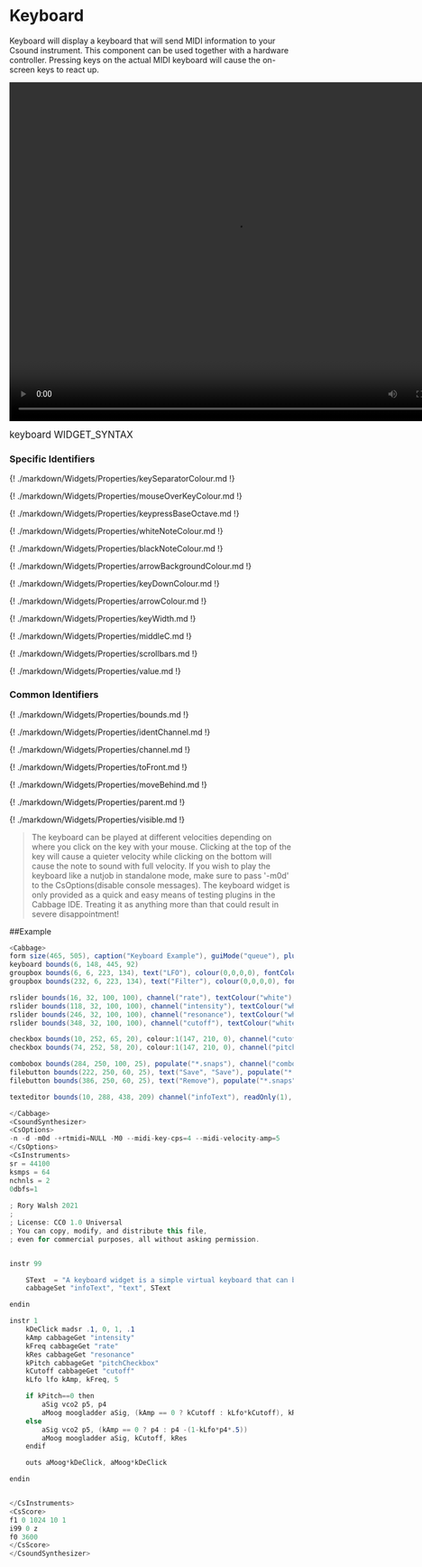 # Keyboard

Keyboard will display a keyboard that will send MIDI information to your Csound instrument. This component can be used together with a hardware controller. Pressing keys on the actual MIDI keyboard will cause the on-screen keys to react up. 

<video width="800" height="600" controls>
<source src="../../images/docs/keyboard.mp4">
</video> 

<big></pre>
keyboard WIDGET_SYNTAX
</pre></big>

### Specific Identifiers

{! ./markdown/Widgets/Properties/keySeparatorColour.md !} 

{! ./markdown/Widgets/Properties/mouseOverKeyColour.md !}  

{! ./markdown/Widgets/Properties/keypressBaseOctave.md !}  

{! ./markdown/Widgets/Properties/whiteNoteColour.md !}  

{! ./markdown/Widgets/Properties/blackNoteColour.md !} 

{! ./markdown/Widgets/Properties/arrowBackgroundColour.md !} 

{! ./markdown/Widgets/Properties/keyDownColour.md !} 

{! ./markdown/Widgets/Properties/arrowColour.md !} 

{! ./markdown/Widgets/Properties/keyWidth.md !} 

{! ./markdown/Widgets/Properties/middleC.md !}

{! ./markdown/Widgets/Properties/scrollbars.md !}

{! ./markdown/Widgets/Properties/value.md !}

### Common Identifiers

{! ./markdown/Widgets/Properties/bounds.md !}  

{! ./markdown/Widgets/Properties/identChannel.md !}  

{! ./markdown/Widgets/Properties/channel.md !} 

{! ./markdown/Widgets/Properties/toFront.md !} 

{! ./markdown/Widgets/Properties/moveBehind.md !} 

{! ./markdown/Widgets/Properties/parent.md !} 

{! ./markdown/Widgets/Properties/visible.md !}  


<!--(End of identifiers)/-->

>The keyboard can be played at different velocities depending on where you click on the key with your mouse. Clicking at the top of the key will cause a quieter velocity while clicking on the bottom will cause the note to sound with full velocity. If you wish to play the keyboard like a nutjob in standalone mode, make sure to pass '-m0d' to the CsOptions(disable console messages). The keyboard widget is only provided as a quick and easy means of testing plugins in the Cabbage IDE. Treating it as anything more than that could result in severe disappointment!  


##Example
<!--(Widget Example)/-->
```csharp
<Cabbage>
form size(465, 505), caption("Keyboard Example"), guiMode("queue"), pluginId("plu1")
keyboard bounds(6, 148, 445, 92)
groupbox bounds(6, 6, 223, 134), text("LFO"), colour(0,0,0,0), fontColour("white")
groupbox bounds(232, 6, 223, 134), text("Filter"), colour(0,0,0,0), fontColour("white")

rslider bounds(16, 32, 100, 100), channel("rate"), textColour("white"), range(0, 10, 1, 1, 0.01), text("rate")
rslider bounds(118, 32, 100, 100), channel("intensity"), textColour("white") range(0, 1, 0, 1, 0.01), text("intensity") 
rslider bounds(246, 32, 100, 100), channel("resonance"), textColour("white") range(0, 1, 0, 1, 0.01), text("res")
rslider bounds(348, 32, 100, 100), channel("cutoff"), textColour("white"), text("cutoff"), colour("white"), range(0, 22050, 10000)

checkbox bounds(10, 252, 65, 20), colour:1(147, 210, 0), channel("cutoffCheckbox"), radioGroup(99) value(1), text("cutoff"), 
checkbox bounds(74, 252, 58, 20), colour:1(147, 210, 0), channel("pitchCheckbox"), radioGroup(99) text("pitch"),

combobox bounds(284, 250, 100, 25), populate("*.snaps"), channel("combo1")
filebutton bounds(222, 250, 60, 25), text("Save", "Save"), populate("*.snaps"),mode("named preset") channel("filebutton1") value(0)
filebutton bounds(386, 250, 60, 25), text("Remove"), populate("*.snaps", "test"), mode("remove preset")

texteditor bounds(10, 288, 438, 209) channel("infoText"), readOnly(1), wrap(1), scrollbars(1)

</Cabbage>
<CsoundSynthesizer>
<CsOptions>
-n -d -m0d -+rtmidi=NULL -M0 --midi-key-cps=4 --midi-velocity-amp=5
</CsOptions>
<CsInstruments>
sr = 44100
ksmps = 64
nchnls = 2
0dbfs=1
  
; Rory Walsh 2021 
;
; License: CC0 1.0 Universal
; You can copy, modify, and distribute this file, 
; even for commercial purposes, all without asking permission. 


instr 99

    SText  = "A keyboard widget is a simple virtual keyboard that can be used to trigger instruments in Csound. By default it will trigger 'instr 1' on channel 1, 'instr 2' on channel 2 and so on. You can reassign the channels using the 'massign' opcodes in Csound.\n\nIt is set up to use midi note number 60 as C4 bu this can be changing. The keyboard is velocity sensitive. Pressing a key higher up the note will result in a quieter note.\n\nIn this instrument we are sending p4 and p5 to instrument 1. What those p-fields represent is set in the CsOptions section. In this case p4 is the MIDI note number, while p5 is an amplitude value between 0 and 1." 
    cabbageSet "infoText", "text", SText

endin

instr 1
    kDeClick madsr .1, 0, 1, .1
	kAmp cabbageGet "intensity"
	kFreq cabbageGet "rate"
	kRes cabbageGet "resonance"
	kPitch cabbageGet "pitchCheckbox"
	kCutoff cabbageGet "cutoff"
	kLfo lfo kAmp, kFreq, 5

	if kPitch==0 then
		aSig vco2 p5, p4
		aMoog moogladder aSig, (kAmp == 0 ? kCutoff : kLfo*kCutoff), kRes
	else
		aSig vco2 p5, (kAmp == 0 ? p4 : p4 -(1-kLfo*p4*.5))
		aMoog moogladder aSig, kCutoff, kRes
	endif

	outs aMoog*kDeClick, aMoog*kDeClick

endin


</CsInstruments>  
<CsScore>
f1 0 1024 10 1
i99 0 z
f0 3600
</CsScore>
</CsoundSynthesizer>
```
<!--(Widget Example)/-->
